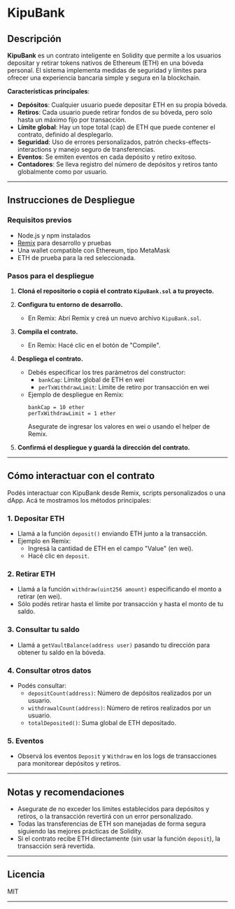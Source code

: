 # KipuBank

## Descripción

**KipuBank** es un contrato inteligente en Solidity que permite a los usuarios depositar y retirar tokens nativos de Ethereum (ETH) en una bóveda personal. El sistema implementa medidas de seguridad y límites para ofrecer una experiencia bancaria simple y segura en la blockchain.

**Características principales**:
- **Depósitos**: Cualquier usuario puede depositar ETH en su propia bóveda.
- **Retiros**: Cada usuario puede retirar fondos de su bóveda, pero solo hasta un máximo fijo por transacción.
- **Límite global**: Hay un tope total (cap) de ETH que puede contener el contrato, definido al desplegarlo.
- **Seguridad**: Uso de errores personalizados, patrón checks-effects-interactions y manejo seguro de transferencias.
- **Eventos**: Se emiten eventos en cada depósito y retiro exitoso.
- **Contadores**: Se lleva registro del número de depósitos y retiros tanto globalmente como por usuario.

---

## Instrucciones de Despliegue

### Requisitos previos

- Node.js y npm instalados
- [Remix](https://remix.ethereum.org/) para desarrollo y pruebas
- Una wallet compatible con Ethereum, tipo MetaMask
- ETH de prueba para la red seleccionada.

### Pasos para el despliegue

1. **Cloná el repositorio o copiá el contrato `KipuBank.sol` a tu proyecto.**

2. **Configura tu entorno de desarrollo.**
   - En Remix: Abrí Remix y creá un nuevo archivo `KipuBank.sol`.

3. **Compila el contrato.**
   - En Remix: Hacé clic en el botón de "Compile".

4. **Despliega el contrato.**
   - Debés especificar los tres parámetros del constructor:
     - `bankCap`: Límite global de ETH en wei
     - `perTxWithdrawLimit`: Límite de retiro por transacción en wei
   - Ejemplo de despliegue en Remix:
     ```
     bankCap = 10 ether
     perTxWithdrawLimit = 1 ether
     ```
     Asegurate de ingresar los valores en wei o usando el helper de Remix.

5. **Confirmá el despliegue y guardá la dirección del contrato.**

---

## Cómo interactuar con el contrato

Podés interactuar con KipuBank desde Remix, scripts personalizados o una dApp. Acá te mostramos los métodos principales:

### 1. Depositar ETH

- Llamá a la función `deposit()` enviando ETH junto a la transacción.
- Ejemplo en Remix:
  - Ingresá la cantidad de ETH en el campo "Value" (en wei).
  - Hacé clic en `deposit`.

### 2. Retirar ETH

- Llamá a la función `withdraw(uint256 amount)` especificando el monto a retirar (en wei).
- Sólo podés retirar hasta el límite por transacción y hasta el monto de tu saldo.

### 3. Consultar tu saldo

- Llamá a `getVaultBalance(address user)` pasando tu dirección para obtener tu saldo en la bóveda.

### 4. Consultar otros datos

- Podés consultar:
  - `depositCount(address)`: Número de depósitos realizados por un usuario.
  - `withdrawalCount(address)`: Número de retiros realizados por un usuario.
  - `totalDeposited()`: Suma global de ETH depositado.

### 5. Eventos

- Observá los eventos `Deposit` y `Withdraw` en los logs de transacciones para monitorear depósitos y retiros.

---

## Notas y recomendaciones

- Asegurate de no exceder los límites establecidos para depósitos y retiros, o la transacción revertirá con un error personalizado.
- Todas las transferencias de ETH son manejadas de forma segura siguiendo las mejores prácticas de Solidity.
- Si el contrato recibe ETH directamente (sin usar la función `deposit`), la transacción será revertida.

---

## Licencia

MIT

---
